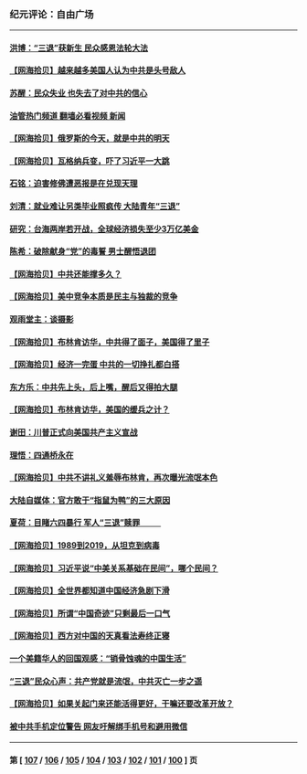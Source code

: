 ### 纪元评论：自由广场
---
#### [洪博：“三退”获新生 民众感恩法轮大法](../../pages/nsc993/n14024094.md?06290330) 
#### [【网海拾贝】越来越多美国人认为中共是头号敌人](../../pages/nsc993/n14024091.md?06290330) 
#### [苏醒：民众失业 也失去了对中共的信心](../../pages/nsc993/n14024060.md?06290330) 
#### [油管热门频道 翻墙必看视频 新闻](ok?06290330)
#### [【网海拾贝】俄罗斯的今天，就是中共的明天](../../pages/nsc993/n14023393.md?06290330) 
#### [【网海拾贝】瓦格纳兵变，吓了习近平一大跳](../../pages/nsc993/n14023012.md?06290330) 
#### [石铭：迫害修佛遭恶报是在兑现天理](../../pages/nsc993/n14022866.md?06290330) 
#### [刘清：就业难让另类毕业照疯传 大陆青年“三退”](../../pages/nsc993/n14022841.md?06290330) 
#### [研究：台海两岸若开战，全球经济损失至少3万亿美金](../../pages/nsc993/n14022824.md?06290330) 
#### [陈希：破除献身“党”的毒誓 男士醒悟退团](../../pages/nsc993/n14022289.md?06290330) 
#### [【网海拾贝】中共还能撑多久？](../../pages/nsc993/n14022287.md?06290330) 
#### [【网海拾贝】美中竞争本质是民主与独裁的竞争](../../pages/nsc993/n14022006.md?06290330) 
#### [观雨堂主：谈摄影](../../pages/nsc993/n14021981.md?06290330) 
#### [【网海拾贝】布林肯访华，中共得了面子，美国得了里子](../../pages/nsc993/n14021440.md?06290330) 
#### [【网海拾贝】经济一完蛋 中共的一切挣扎都白搭](../../pages/nsc993/n14021000.md?06290330) 
#### [东方乐：中共先上头，后上嘴，醒后又得拍大腿](../../pages/nsc993/n14021021.md?06290330) 
#### [【网海拾贝】布林肯访华，美国的缓兵之计？](../../pages/nsc993/n14020214.md?06290330) 
#### [谢田：川普正式向美国共产主义宣战](../../pages/nsc993/n14019485.md?06290330) 
#### [理悟：四通桥永在](../../pages/nsc993/n14019481.md?06290330) 
#### [【网海拾贝】中共不讲礼义羞辱布林肯，再次曝光流氓本色](../../pages/nsc993/n14019447.md?06290330) 
#### [大陆自媒体：官方敢于“指鼠为鸭”的三大原因](../../pages/nsc993/n14019433.md?06290330) 
#### [夏荷：目睹六四暴行 军人“三退”赎罪           ](../../pages/nsc993/n14018793.md?06290330) 
#### [【网海拾贝】1989到2019，从坦克到病毒](../../pages/nsc993/n14018767.md?06290330) 
#### [【网海拾贝】习近平说“中美关系基础在民间”，哪个民间？](../../pages/nsc993/n14018200.md?06290330) 
#### [【网海拾贝】全世界都知道中国经济急剧下滑](../../pages/nsc993/n14017985.md?06290330) 
#### [【网海拾贝】所谓“中国奇迹”只剩最后一口气](../../pages/nsc993/n14017268.md?06290330) 
#### [【网海拾贝】西方对中国的天真看法寿终正寝](../../pages/nsc993/n14016640.md?06290330) 
#### [一个美籍华人的回国观感：“销骨蚀魂的中国生活”](../../pages/nsc993/n14016665.md?06290330) 
#### [“三退”民众心声：共产党就是流氓，中共灭亡一步之遥](../../pages/nsc993/n14015858.md?06290330) 
#### [【网海拾贝】如果关起门来还能活得更好，干嘛还要改革开放？](../../pages/nsc993/n14015832.md?06290330) 
#### [被中共手机定位警告 网友吁解绑手机号和避用微信](../../pages/nsc993/n14015492.md?06290330) 

---
#### 第 [ [107](./107.md?06290330) / [106](./106.md?06290330) / [105](./105.md?06290330) / [104](./104.md?06290330) / [103](./103.md?06290330) / [102](./102.md?06290330) / [101](./101.md?06290330) / [100](./100.md?06290330) ] 页
